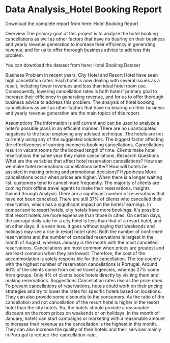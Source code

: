 # Data Analysis_Hotel Booking Report
Download the complete report from here: Hotel Booking Report

Overview
The primary goal of this project is to analyze the hotel booking cancellations as well as other factors that have no bearing on their business and yearly revenue generation to increase their efficiency in generating revenue, and for us to offer thorough business advice to address this problem.

You can download the dataset from here: Hotel Booking Dataset

Business Problem
In recent years, City Hotel and Resort Hotel have seen high cancellation rates. Each hotel is now dealing with several issues as a result, including fewer revenues and less than ideal hotel room use. Consequently, lowering cancellation rates is both hotels' primary goal to increase their efficiency in generating revenue, and for us to offer thorough business advice to address this problem. The analysis of hotel booking cancellations as well as other factors that have no bearing on their business and yearly revenue generation are the main topics of this report.

Assumptions
The information is still current and can be used to analyze a hotel's possible plans in an efficient manner.
There are no unanticipated negatives to the hotel employing any advised technique.
The hotels are not currently using any of the suggested solutions.
The biggest factor affecting the effectiveness of earning income is booking cancellations.
Cancellations result in vacant rooms for the booked length of time.
Clients make hotel reservations the same year they make cancellations.
Research Questions
What are the variables that affect hotel reservation cancellations?
How can we make hotel reservations cancellations better?
How will hotels be assisted in making pricing and promotional decisions?
Hypothesis
More cancellations occur when prices are higher.
When there is a longer waiting list, customers tend to cancel more frequently.
The majority of clients are coming from offline travel agents to make their reservations.
Insights Gained through Analysis
There are a significant number of reservations that have not been cancelled. There are still 37% of clients who cancelled their reservation, which has a significant impact on the hotels' earnings.
In comparison to resort hotels, city hotels have more bookings. It's possible that resort hotels are more expensive than those in cities.
On certain days, the average daily rate for a city hotel is less than that of a resort hotel, and on other days, it is even less. It goes without saying that weekends and holidays may see a rise in resort hotel rates.
Both the number of confirmed reservations and the number of cancelled reservations is largest in the month of August, whereas January is the month with the most cancelled reservations.
Cancellations are most common when prices are greatest and are least common when they are lowest. Therefore, the cost of the accommodation is solely responsible for the cancellation.
The top country with the highest number of reservation cancellations is Portugal.
Around 46% of the clients come from online travel agencies, whereas 27% come from groups. Only 4% of clients book hotels directly by visiting them and making reservations.
Suggestions
Cancellation rates rise as the price does. To prevent cancellations of reservations, hotels could work on their pricing strategies and try to lower the rates for specific hotels based on locations. They can also provide some discounts to the consumers.
As the ratio of the cancellation and not cancellation of the resort hotel is higher in the resort hotel than the city hotels. So, the hotels should provide a reasonable discount on the room prices on weekends or on holidays.
In the month of January, hotels can start campaigns or marketing with a reasonable amount to increase their revenue as the cancellation is the highest in this month.
They can also increase the quality of their hotels and their services mainly in Portugal to reduce-the-cancellation-rate.
